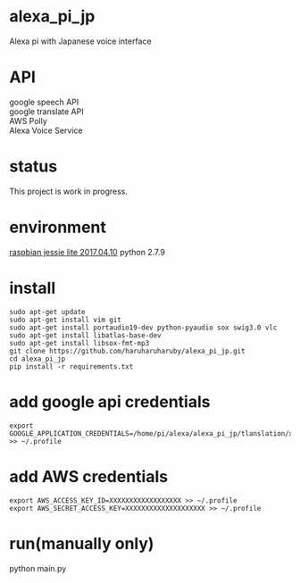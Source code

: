# alexa_pi_jp
Alexa pi with Japanese voice interface

# API
google speech API  
google translate API  
AWS Polly  
Alexa Voice Service  

# status
This project is work in progress.

# environment
[raspbian jessie lite 2017.04.10](https://www.raspberrypi.org/downloads/raspbian/)
python 2.7.9

# install
    sudo apt-get update
    sudo apt-get install vim git
    sudo apt-get install portaudio19-dev python-pyaudio sox swig3.0 vlc
    sudo apt-get install libatlas-base-dev
    sudo apt-get install libsox-fmt-mp3
    git clone https://github.com/haruharuharuby/alexa_pi_jp.git
    cd alexa_pi_jp
    pip install -r requirements.txt

# add google api credentials
    export GOOGLE_APPLICATION_CREDENTIALS=/home/pi/alexa/alexa_pi_jp/tlanslation/xxxxxxxx.json >> ~/.profile


# add AWS credentials
    export AWS_ACCESS_KEY_ID=XXXXXXXXXXXXXXXXXX >> ~/.profile
    export AWS_SECRET_ACCESS_KEY=XXXXXXXXXXXXXXXXXXXX >> ~/.profile

# run(manually only)
python main.py
